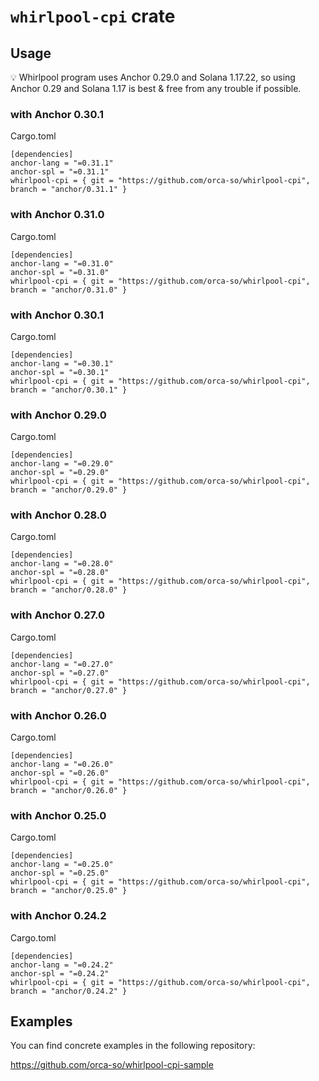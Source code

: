 # ``whirlpool-cpi`` crate
## Usage

💡 Whirlpool program uses Anchor 0.29.0 and Solana 1.17.22, so using Anchor 0.29 and Solana 1.17 is best & free from any trouble if possible.

### with Anchor 0.30.1
Cargo.toml
```
[dependencies]
anchor-lang = "=0.31.1"
anchor-spl = "=0.31.1"
whirlpool-cpi = { git = "https://github.com/orca-so/whirlpool-cpi", branch = "anchor/0.31.1" }
```

### with Anchor 0.31.0
Cargo.toml
```
[dependencies]
anchor-lang = "=0.31.0"
anchor-spl = "=0.31.0"
whirlpool-cpi = { git = "https://github.com/orca-so/whirlpool-cpi", branch = "anchor/0.31.0" }
```

### with Anchor 0.30.1
Cargo.toml
```
[dependencies]
anchor-lang = "=0.30.1"
anchor-spl = "=0.30.1"
whirlpool-cpi = { git = "https://github.com/orca-so/whirlpool-cpi", branch = "anchor/0.30.1" }
```

### with Anchor 0.29.0
Cargo.toml
```
[dependencies]
anchor-lang = "=0.29.0"
anchor-spl = "=0.29.0"
whirlpool-cpi = { git = "https://github.com/orca-so/whirlpool-cpi", branch = "anchor/0.29.0" }
```

### with Anchor 0.28.0
Cargo.toml
```
[dependencies]
anchor-lang = "=0.28.0"
anchor-spl = "=0.28.0"
whirlpool-cpi = { git = "https://github.com/orca-so/whirlpool-cpi", branch = "anchor/0.28.0" }
```

### with Anchor 0.27.0
Cargo.toml
```
[dependencies]
anchor-lang = "=0.27.0"
anchor-spl = "=0.27.0"
whirlpool-cpi = { git = "https://github.com/orca-so/whirlpool-cpi", branch = "anchor/0.27.0" }
```

### with Anchor 0.26.0
Cargo.toml
```
[dependencies]
anchor-lang = "=0.26.0"
anchor-spl = "=0.26.0"
whirlpool-cpi = { git = "https://github.com/orca-so/whirlpool-cpi", branch = "anchor/0.26.0" }
```

### with Anchor 0.25.0
Cargo.toml
```
[dependencies]
anchor-lang = "=0.25.0"
anchor-spl = "=0.25.0"
whirlpool-cpi = { git = "https://github.com/orca-so/whirlpool-cpi", branch = "anchor/0.25.0" }
```

### with Anchor 0.24.2
Cargo.toml
```
[dependencies]
anchor-lang = "=0.24.2"
anchor-spl = "=0.24.2"
whirlpool-cpi = { git = "https://github.com/orca-so/whirlpool-cpi", branch = "anchor/0.24.2" }
```

## Examples
You can find concrete examples in the following repository:

https://github.com/orca-so/whirlpool-cpi-sample
